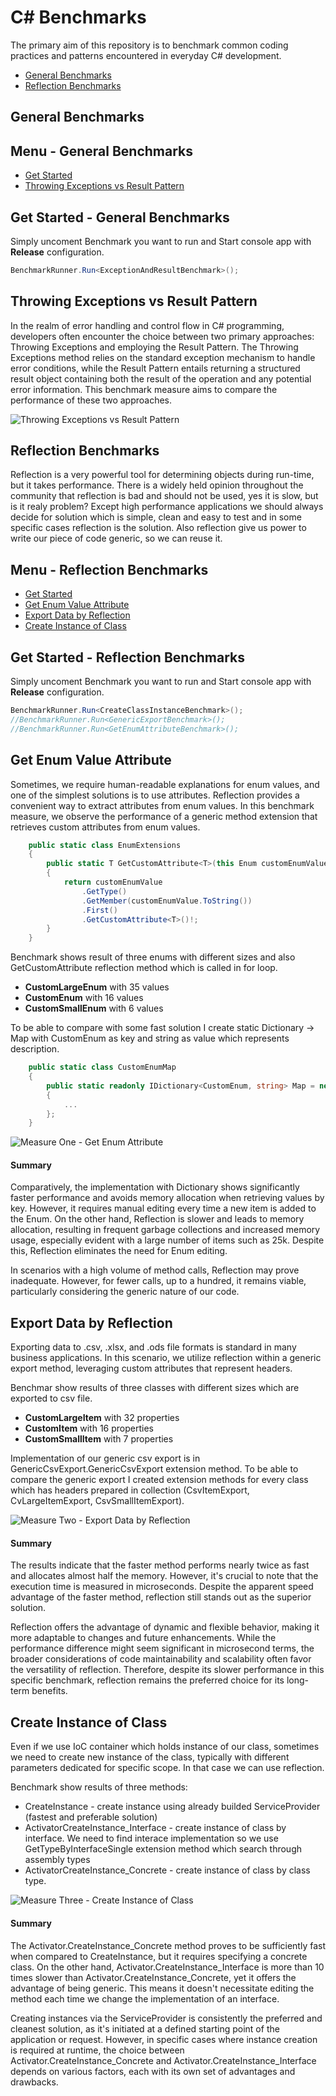 # C# Benchmarks
The primary aim of this repository is to benchmark common coding practices and patterns encountered in everyday C# development.

* [General Benchmarks](#general-benchmarks)
* [Reflection Benchmarks](#reflection-benchmarks)

## General Benchmarks

## Menu - General Benchmarks

* [Get Started](#get-started-general-benchmarks)
* [Throwing Exceptions vs Result Pattern](#measure-one---throwing-exceptions-vs-result-pattern)


## Get Started - General Benchmarks
Simply uncoment Benchmark you want to run and Start console app with **Release** configuration.

```C#
BenchmarkRunner.Run<ExceptionAndResultBenchmark>();
```

## Throwing Exceptions vs Result Pattern
In the realm of error handling and control flow in C# programming, developers often encounter the choice between two primary approaches: Throwing Exceptions and employing the Result Pattern. The Throwing Exceptions method relies on the standard exception mechanism to handle error conditions, while the Result Pattern entails returning a structured result object containing both the result of the operation and any potential error information. This benchmark measure aims to compare the performance of these two approaches.

![Throwing Exceptions vs Result Pattern](./doc/img/exceptionResult.png)

## Reflection Benchmarks
Reflection is a very powerful tool for determining objects during run-time, but it takes performance. There is a widely held opinion throughout the community that reflection is bad and should not be used, yes it is slow, but is it realy problem? Except high performance applications we should always decide for solution which is simple, clean and easy to test and in some specific cases reflection is the solution. Also reflection give us power to write our piece of code generic, so we can reuse it.

## Menu - Reflection Benchmarks

* [Get Started](#get-started-reflection-benchmark)
* [Get Enum Value Attribute](#get-Enum-value-attribute)
* [Export Data by Reflection](#export-data-by-reflection)
* [Create Instance of Class](#create-instance-of-class)


## Get Started - Reflection Benchmarks
Simply uncoment Benchmark you want to run and Start console app with **Release** configuration.

```C#
BenchmarkRunner.Run<CreateClassInstanceBenchmark>();
//BenchmarkRunner.Run<GenericExportBenchmark>();
//BenchmarkRunner.Run<GetEnumAttributeBenchmark>();
```

## Get Enum Value Attribute
Sometimes, we require human-readable explanations for enum values, and one of the simplest solutions is to use attributes. Reflection provides a convenient way to extract attributes from enum values. In this benchmark measure, we observe the performance of a generic method extension that retrieves custom attributes from enum values.

```C#
    public static class EnumExtensions
    {
        public static T GetCustomAttribute<T>(this Enum customEnumValue) where T : Attribute
        {
            return customEnumValue
                .GetType()
                .GetMember(customEnumValue.ToString())
                .First()
                .GetCustomAttribute<T>()!;
        }
    }
```

Benchmark shows result of three enums with different sizes and also GetCustomAttribute reflection method which is called in for loop.
* **CustomLargeEnum** with 35 values 
* **CustomEnum** with 16 values
* **CustomSmallEnum** with 6 values

To be able to compare with some fast solution I create static Dictionary -> Map with CustomEnum as key and string as value which represents description.

```C#
    public static class CustomEnumMap
    {
        public static readonly IDictionary<CustomEnum, string> Map = new Dictionary<CustomEnum, string>()
        {
			...
        };
    }
```

![Measure One - Get Enum Attribute](./doc/img/getEnumAttribute.png)

#### Summary
Comparatively, the implementation with Dictionary shows significantly faster performance and avoids memory allocation when retrieving values by key. However, it requires manual editing every time a new item is added to the Enum.
On the other hand, Reflection is slower and leads to memory allocation, resulting in frequent garbage collections and increased memory usage, especially evident with a large number of items such as 25k. Despite this, Reflection eliminates the need for Enum editing.

In scenarios with a high volume of method calls, Reflection may prove inadequate. However, for fewer calls, up to a hundred, it remains viable, particularly considering the generic nature of our code.


## Export Data by Reflection
Exporting data to .csv, .xlsx, and .ods file formats is standard in many business applications. In this scenario, we utilize reflection within a generic export method, leveraging custom attributes that represent headers.

Benchmar show results of three classes with different sizes which are exported to csv file.
* **CustomLargeItem** with 32 properties 
* **CustomItem** with 16 properties
* **CustomSmallItem** with 7 properties

Implementation of our generic csv export is in GenericCsvExport.GenericCsvExport extension method. To be able to compare the generic export I created extension methods for every class which has headers prepared in collection (CsvItemExport, CvLargeItemExport, CsvSmallItemExport).

![Measure Two - Export Data by Reflection](./doc/img/genericCSVExport.png)

#### Summary
The results indicate that the faster method performs nearly twice as fast and allocates almost half the memory. However, it's crucial to note that the execution time is measured in microseconds. Despite the apparent speed advantage of the faster method, reflection still stands out as the superior solution.

Reflection offers the advantage of dynamic and flexible behavior, making it more adaptable to changes and future enhancements. While the performance difference might seem significant in microsecond terms, the broader considerations of code maintainability and scalability often favor the versatility of reflection. Therefore, despite its slower performance in this specific benchmark, reflection remains the preferred choice for its long-term benefits.

## Create Instance of Class
Even if we use IoC container which holds instance of our class, sometimes we need to create new instance of the class, typically with different parameters dedicated for specific scope. In that case we can use reflection.

Benchmark show results of three methods:
* CreateInstance - create instance using already builded ServiceProvider (fastest and preferable solution)
* ActivatorCreateInstance_Interface - create instance of class by interface. We need to find interace implementation so we use GetTypeByInterfaceSingle extension method which search through assembly types
* ActivatorCreateInstance_Concrete - create instance of class by class type.


![Measure Three - Create Instance of Class](./doc/img/createInstance.png)

#### Summary
The Activator.CreateInstance_Concrete method proves to be sufficiently fast when compared to CreateInstance, but it requires specifying a concrete class. On the other hand, Activator.CreateInstance_Interface is more than 10 times slower than Activator.CreateInstance_Concrete, yet it offers the advantage of being generic. This means it doesn't necessitate editing the method each time we change the implementation of an interface.

Creating instances via the ServiceProvider is consistently the preferred and cleanest solution, as it's initiated at a defined starting point of the application or request. However, in specific cases where instance creation is required at runtime, the choice between Activator.CreateInstance_Concrete and Activator.CreateInstance_Interface depends on various factors, each with its own set of advantages and drawbacks.
